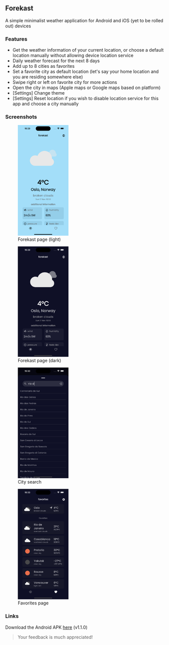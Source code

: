 ## Forekast

A simple minimalist weather application for Android and iOS (yet to be rolled out) devices

### Features

- Get the weather information of your current location, or choose a default location manually without allowing device location service
- Daily weather forecast for the next 8 days
- Add up to 8 cities as favorites
- Set a favorite city as default location (let's say your home location and you are residing somewhere else)
- Swipe right or left on favorite city for more actions
- Open the city in maps (Apple maps or Google maps based on platform)
- [Settings] Change theme
- [Settings] Reset location if you wish to disable location service for this app and choose a city manually

### Screenshots

<figure>
<img src="screenshots/screenshot_1.png" width="161.25" height="349.5">
<figcaption>Forekast page (light)</figcaption>
</figure>

<figure>
<img src="screenshots/screenshot_2.png" width="161.25" height="349.5">
<figcaption>Forekast page (dark)</figcaption>
</figure>

<figure>
<img src="screenshots/screenshot_3.png" width="161.25" height="349.5">
<figcaption>City search</figcaption>
</figure>

<figure>
<img src="screenshots/screenshot_4.png" width="161.25" height="349.5">
<figcaption>Favorites page</figcaption>
</figure>

### Links

Download the Android APK [here](https://github.com/Pragades-Rajagopal/forekast-app/releases/tag/v1.1.0) (v1.1.0)

> Your feedback is much appreciated!
